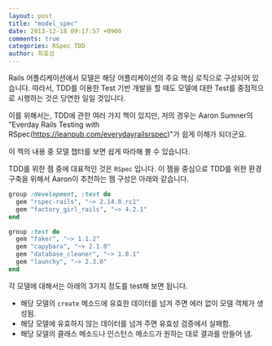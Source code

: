 ```yaml
---
layout: post
title: "model_spec"
date: 2013-12-18 09:17:57 +0900
comments: true
categories: RSpec TDD
author: 최효성
---
```


Rails 어플리케이션에서 모델은 해당 어플리케이션의 주요 핵심 로직으로 구성되어 있습니다. 
따라서, TDD를 이용한 Test 기반 개발을 할 때도 모델에 대한 Test를 중점적으로 시행하는 것은 당연한 일일 것입니다. 
<!-- more -->
이를 위해서는, TDD에 관한 여러 가지 책이 있지만, 저의 경우는 Aaron Sumner의 "Everday Rails Testing with RSpec(https://leanpub.com/everydayrailsrspec)"가 쉽게 이해가 되더군요.

이 책의 내용 중 모델 챕터를 보면 쉽게 따라해 볼 수 있습니다. 

TDD를 위한 젬 중에 대표적인 것은 `RSpec` 입니다. 이 젬을 중심으로 TDD를 위한 환경구축을 위해서 Aaron이 추천하는 젬 구성은 아래와 같습니다. 

``` ruby
group :development, :test do
  gem "rspec-rails", "~> 2.14.0.rc1"
  gem "factory_girl_rails", "~> 4.2.1"
end

group :test do
  gem "faker", "~> 1.1.2"
  gem "capybara", "~> 2.1.0"
  gem "database_cleaner", "~> 1.0.1"
  gem "launchy", "~> 2.3.0"
end
``` 

각 모델에 대해서는 아래의 3가지 정도를 test해 보면 됩니다. 

- 해당 모델의 `create` 메소드에 유효한 데이터를 넘겨 주면 에러 없이 모델 객체가 생성됨.
- 해당 모델에 유효하지 않는 데이터를 넘겨 주면 유효성 검증에서 실패함.
- 해당 모델의 클래스 메소드나 인스턴스 메소드가 원하는 대로 결과를 만들어 냄.

